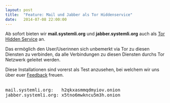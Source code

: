 ```yaml
---
layout: post
title:  "Feature: Mail und Jabber als Tor Hiddenservice"
date:   2014-07-08 22:00:00
---
```

Ab sofort bieten wir **mail.systemli.org** und **jabber.systemli.org** auch als [Tor Hidden Service](https://de.wikipedia.org/wiki/Tor_%28Netzwerk%29#Versteckte_Dienste) an.

Das ermöglich den User/Userinnen sich unbemerkt via Tor zu diesen Diensten zu verbinden,  da alle Verbindungen zu diesen Diensten durchs Tor Netzwerk geleitet werden.

Diese Installationen sind vorerst als Test anzusehen, bei welchem wir uns über euer <a href="mailto:support@systemli.org">Feedback</a> freuen.<br><br> 


<pre>
mail.systemli.org:   h2qkxasmmqdmyiov.onion
jabber.systemli.org: x5tno6mwkncu5m3h.onion
</pre>


